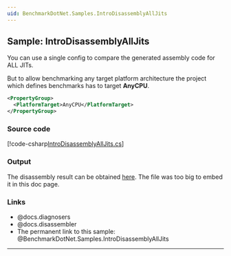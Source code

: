 ```yaml
---
uid: BenchmarkDotNet.Samples.IntroDisassemblyAllJits
---
```


## Sample: IntroDisassemblyAllJits

You can use a single config to compare the generated assembly code for ALL JITs. 

But to allow benchmarking any target platform architecture the project which defines benchmarks has to target **AnyCPU**. 

```xml
<PropertyGroup>
  <PlatformTarget>AnyCPU</PlatformTarget>
</PropertyGroup>
```

### Source code

[!code-csharp[IntroDisassemblyAllJits.cs](../../../samples/BenchmarkDotNet.Samples/IntroDisassemblyAllJits.cs)]

### Output

The disassembly result can be obtained [here](https://adamsitnik.com/files/disasm/Jit_Devirtualization-disassembly-report.html).
The file was too big to embed it in this doc page.

### Links

* @docs.diagnosers
* @docs.disassembler
* The permanent link to this sample: @BenchmarkDotNet.Samples.IntroDisassemblyAllJits

---
